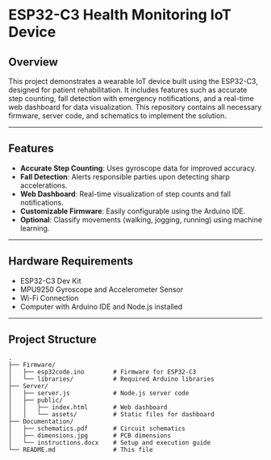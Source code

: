 # ESP32-C3 Health Monitoring IoT Device

## Overview

This project demonstrates a wearable IoT device built using the ESP32-C3, designed for patient rehabilitation. It includes features such as accurate step counting, fall detection with emergency notifications, and a real-time web dashboard for data visualization. This repository contains all necessary firmware, server code, and schematics to implement the solution.

---

## Features

- **Accurate Step Counting**: Uses gyroscope data for improved accuracy.
- **Fall Detection**: Alerts responsible parties upon detecting sharp accelerations.
- **Web Dashboard**: Real-time visualization of step counts and fall notifications.
- **Customizable Firmware**: Easily configurable using the Arduino IDE.
- **Optional**: Classify movements (walking, jogging, running) using machine learning.

---

## Hardware Requirements

- ESP32-C3 Dev Kit
- MPU9250 Gyroscope and Accelerometer Sensor
- Wi-Fi Connection
- Computer with Arduino IDE and Node.js installed

---

## Project Structure

```plaintext
.
├── Firmware/
│   ├── esp32code.ino        # Firmware for ESP32-C3
│   └── libraries/           # Required Arduino libraries
├── Server/
│   ├── server.js            # Node.js server code
│   ├── public/
│   │   ├── index.html       # Web dashboard
│   │   └── assets/          # Static files for dashboard
├── Documentation/
│   ├── schematics.pdf       # Circuit schematics
│   ├── dimensions.jpg       # PCB dimensions
│   └── instructions.docx    # Setup and execution guide
└── README.md                # This file
